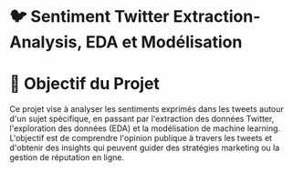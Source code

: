 # 🐦 Sentiment Twitter Extraction-Analysis, EDA et Modélisation
# 🎯 Objectif du Projet
Ce projet vise à analyser les sentiments exprimés dans les tweets autour d'un sujet spécifique, en passant par l'extraction des données Twitter, l'exploration des données (EDA) et la modélisation de machine learning. L'objectif est de comprendre l'opinion publique à travers les tweets et d'obtenir des insights qui peuvent guider des stratégies marketing ou la gestion de réputation en ligne. 
